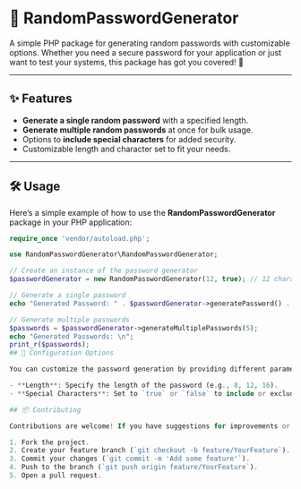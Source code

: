 # 🎉 RandomPasswordGenerator

A simple PHP package for generating random passwords with customizable options. Whether you need a secure password for your application or just want to test your systems, this package has got you covered! 🔐

---

## ✨ Features

- **Generate a single random password** with a specified length.
- **Generate multiple random passwords** at once for bulk usage.
- Options to **include special characters** for added security.
- Customizable length and character set to fit your needs.

---

## 🛠️ Usage

Here’s a simple example of how to use the **RandomPasswordGenerator** package in your PHP application:

```php
require_once 'vendor/autoload.php';

use RandomPasswordGenerator\RandomPasswordGenerator;

// Create an instance of the password generator
$passwordGenerator = new RandomPasswordGenerator(12, true); // 12 characters with special chars

// Generate a single password
echo "Generated Password: " . $passwordGenerator->generatePassword() . "\n";

// Generate multiple passwords
$passwords = $passwordGenerator->generateMultiplePasswords(5);
echo "Generated Passwords: \n";
print_r($passwords);
## 📝 Configuration Options

You can customize the password generation by providing different parameters:

- **Length**: Specify the length of the password (e.g., 8, 12, 16).
- **Special Characters**: Set to `true` or `false` to include or exclude special characters.

## 📦 Contributing

Contributions are welcome! If you have suggestions for improvements or features, please fork the repository and submit a pull request. Make sure to follow the code style and write tests for your changes.

1. Fork the project.
2. Create your feature branch (`git checkout -b feature/YourFeature`).
3. Commit your changes (`git commit -m 'Add some feature'`).
4. Push to the branch (`git push origin feature/YourFeature`).
5. Open a pull request.
